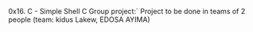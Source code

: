 0x16. C - Simple Shell
C
Group project:`
 Project to be done in teams of 2 people (team: kidus Lakew, EDOSA AYIMA)
